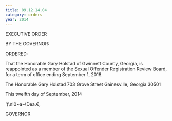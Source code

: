 ```yaml
---
title: 09.12.14.04
category: orders
year: 2014
---
```

 

EXECUTIVE ORDER

BY THE GOVERNOR:

ORDERED:

That the Honorable Gary Holstad of Gwinnett County, Georgia, is
reappointed as a member of the Sexual Offender Registration
Review Board, for a term of office ending September 1, 2018.

The Honorable Gary Holstad
703 Grove Street
Gainesville, Georgia 30501

This twelfth day of September, 2014

‘(\nI0~a~\Dea.€,

GOVERNOR


